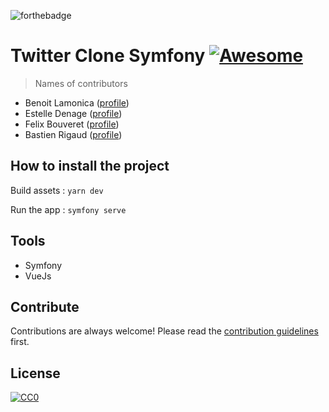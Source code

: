 ![forthebadge](https://forthebadge.com/images/badges/built-with-love.svg)

# Twitter Clone Symfony [![Awesome](https://cdn.rawgit.com/sindresorhus/awesome/d7305f38d29fed78fa85652e3a63e154dd8e8829/media/badge.svg)](https://github.com/sindresorhus/awesome#readme)

> Names of contributors

- Benoit Lamonica ([profile](https://github.com/benoitlamonica))
- Estelle Denage ([profile](https://github.com/Estelle-dng))
- Felix Bouveret ([profile](https://github.com/felixbouveret))
- Bastien Rigaud ([profile](https://github.com/Teyz))

## How to install the project

Build assets : 
`yarn dev`

Run the app :
`symfony serve`

## Tools
- Symfony
- VueJs

## Contribute

Contributions are always welcome!
Please read the [contribution guidelines](contributing.md) first.

## License

[![CC0](https://licensebuttons.net/p/zero/1.0/88x31.png)](https://creativecommons.org/publicdomain/zero/1.0/)
